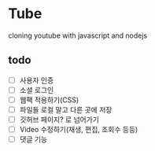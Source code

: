 # Tube

cloning youtube with javascript and nodejs

## todo

- [ ] 사용자 인증
- [ ] 소셜 로그인
- [ ] 웹팩 적용하기(CSS)
- [ ] 파일들 로컬 말고 다른 곳에 저장
- [ ] 깃허브 페이지? 로 넘어가기
- [ ] Video 수정하기(재생, 편집, 조회수 등등)
- [ ] 댓글 기능
